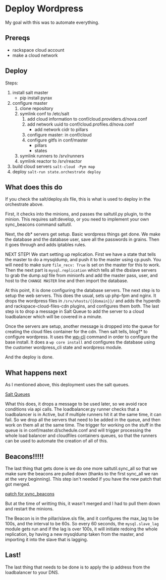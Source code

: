 # Deploy Wordpress
My goal with this was to automate everything.

## Prereqs

+ rackspace cloud account
+ make a cloud network

## Deploy

Steps:

1. install salt master
    * pip install pyrax
2. configure master
    1. clone repository
    2. symlink conf to /etc/salt
        1. add cloud information to conf/cloud.providers.d/nova.conf
        2. add network uuid to conf/cloud.profiles.d/nova.conf
            * add network cidr to pillars
        3. configure master: in conf/cloud
        4. configure gitfs in conf/master
            * pillars
            * states
    3. symlink runners to /srv/runners
    4. symlink reactor to /srv/reactor
3. build cloud servers `salt-cloud -Pym map`
4. deploy `salt-run state.orchestrate deploy`

## What does this do

If you check the salt/deploy.sls file, this is what is used to deploy in the
orchestrate above.

First, it checks into the minions, and passes the saltutil.py plugin, to the
minion.  This requires salt:develop, or you need to implement your own
sync_beacons command saltutil.

Next, the db\* servers get setup.  Basic wordpress things get done.  We make
the database and the database user, save all the passwords in grains.  Then
it goes through and adds iptables rules.

NEXT STEP! We start setting up replication.  First we have a state that tells
the master to do a mysqldump, and push it to the master using cp.push.  You
will need to make sure `file_recv: True` is set on the master for this to
work.  Then the next part is `mysql.replication` which tells all the dbslave
servers to grab the dump.sql file from minionfs and add the master pass, user,
and host to the `CHANGE MASTER` line and then import the database.

At this point, it is done configuring the database servers.  The next step is
to setup the web servers.  This does the usual, sets up php-fpm and nginx. It
drops the wordpress files in `/srv/vhosts/{{domain}}/` and adds the hyperdb
and rackspace-cloud-files-cdn plugins, and configures them both.  The last
step is to drop a message in Salt Queue to add the server to a cloud
loadbalancer which will be covered in a minute.

Once the servers are setup, another message is dropped into the queue for
creating the cloud files container for the cdn.  Then salt tells, blog1\* to 
configure wordpress.  It uses the [wp-cli](http://wp-cli.org/) command in 
order to configure the base install.  It does a `wp core install` and
configures the database using the customer wordpress_cli state and wordpress
module.

And the deploy is done.

## What happens next

As I mentioned above, this deployment uses the salt queues.

[Salt Queues](http://docs.saltstack.com/en/latest/ref/runners/all/salt.runners.queue.html)

What this does, it drops a message to be used later, so we avoid race
conditions via api calls.  The loadbalancer.py runner checks that a
loadbalancer is in Active, but if multiple runners hit it at the same time, it
can fail.  So we drop all the servers that need to be added in the queue, and
then work on them all at the same time.  The trigger for working on the stuff
in the queue is in conf/master.d/schedule.conf and will trigger processing
the whole load balancer and cloudfiles containers queues, so that the runners
can be used to automate the creation of all of this.

## Beacons!!!!!

The last thing that gets done is we do one more saltutil.sync_all so that
we make sure the beacons are pulled down (thanks to the first sync_all we
ran at the very beginning).  This step isn't needed if you have the new patch
that got merged.

[patch for sync_beacons](https://github.com/saltstack/salt/pull/23838)

But at the time of writting this, it wasn't merged and I had to pull them down
and restart the minions.

The Beacon is in the pillar/slave.sls file, and it configures the max_lag to
be 100s, and the interval to be 60s.  So every 60 seconds, the 
`mysql.slave_lag` module gets run and if the lag is over 100s, it will
initiate redoing the whole replication, by having a new mysqldump taken from
the master, and importing it into the slave that is lagging.

## Last!

The last thing that needs to be done is to apply the ip address from the
loadbalancer to your DNS.
